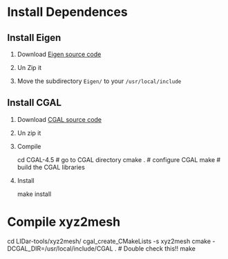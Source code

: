 # Install Dependences


## Install Eigen

1. Download [Eigen source code](http://eigen.tuxfamily.org/index.php?title=Main_Page)

2. Un Zip it

3. Move the subdirectory ```Eigen/``` to your ```/usr/local/include```

## Install CGAL

1. Download [CGAL source code](http://www.cgal.org/)

2. Un zip it

3. Compile

	cd CGAL-4.5 # go to CGAL directory
	cmake . # configure CGAL
	make # build the CGAL libraries

4. Install

	make install

#  Compile xyz2mesh

cd LIDar-tools/xyz2mesh/
cgal_create_CMakeLists -s xyz2mesh 
cmake -DCGAL_DIR=/usr/local/include/CGAL . # Double check this!!
make